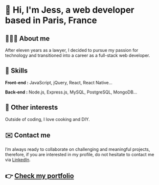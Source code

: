 # 👋 Hi, I'm Jess, a web developer based in Paris, France

## 👩🏽‍💻 About me
After eleven years as a lawyer, I decided to pursue my passion for technology and transitioned into a career as a full-stack web developer.

## 🌱 Skills

**Front-end :** JavaScript, jQuery, React, React Native... 

**Back-end :** Node.js, Express.js, MySQL, PostgreSQL, MongoDB...

## 💞️ Other interests
Outside of coding, I love cooking and DIY.

## ✉️ Contact me
I’m always ready to collaborate on challenging and meaningful projects, therefore, if you are interested in my profile, do not hesitate to contact me via [LinkedIn](https://www.linkedin.com/in/jessica-elessa/).

## 👉 [Check my portfolio](https://)
